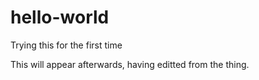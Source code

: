 # hello-world
Trying this for the first time

This will appear afterwards, having editted from the thing.
